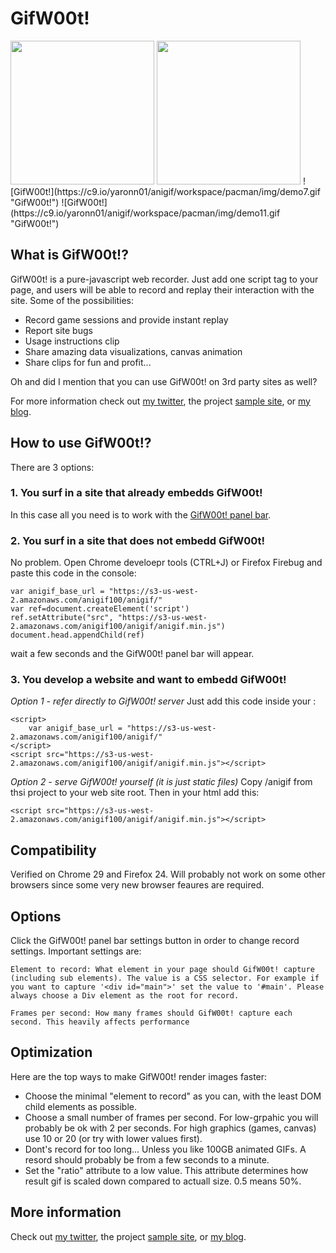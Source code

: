 GifW00t!
====================

<img src="https://c9.io/yaronn01/anigif/workspace/pacman/img/demo8.gif"  width="230px" />
<img src="https://c9.io/yaronn01/anigif/workspace/pacman/img/demo10.gif"  width="230px" />
![GifW00t!](https://c9.io/yaronn01/anigif/workspace/pacman/img/demo7.gif "GifW00t!")
![GifW00t!](https://c9.io/yaronn01/anigif/workspace/pacman/img/demo11.gif "GifW00t!")

What is GifW00t!?
---------------------
GifW00t! is a pure-javascript web recorder. Just add one script tag to your page, and users will be able to record and replay their interaction with the site. Some of the possibilities:

* Record game sessions and provide instant replay
* Report site bugs
* Usage instructions clip
* Share amazing data visualizations, canvas animation
* Share clips for fun and profit...

Oh and did I mention that you can use GifW00t! on 3rd party sites as well?

For more information check out [my twitter](http://twitter.com/#!/YaronNaveh), the project [sample site](s3-us-west-2.amazonaws.com/anigif100/pacman/index.html), or [my blog](http://webservices20.blogspot.com/).

How to use GifW00t!?
---------------------
There are 3 options:

### 1. You surf in a site that already embedds GifW00t!
In this case all you need is to work with the [GifW00t! panel bar](http://s3-us-west-2.amazonaws.com/anigif100/pacman/index.html).

### 2. You surf in a site that does not embedd GifW00t!
No problem. Open Chrome develoepr tools (CTRL+J) or Firefox Firebug and paste this code in the console:

    var anigif_base_url = "https://s3-us-west-2.amazonaws.com/anigif100/anigif/"
    var ref=document.createElement('script')
    ref.setAttribute("src", "https://s3-us-west-2.amazonaws.com/anigif100/anigif/anigif.min.js")
    document.head.appendChild(ref)

wait a few seconds and the GifW00t! panel bar will appear.

### 3. You develop a website and want to embedd GifW00t!

*Option 1 - refer directly to GifW00t! server*
Just add this code inside your <head>:

    <script>
        var anigif_base_url = "https://s3-us-west-2.amazonaws.com/anigif100/anigif/"
    </script>
    <script src="https://s3-us-west-2.amazonaws.com/anigif100/anigif/anigif.min.js"></script>
  
*Option 2 - serve GifW00t! yourself (it is just static files)*
Copy /anigif from thsi project to your web site root. Then in your html add this:

    <script src="https://s3-us-west-2.amazonaws.com/anigif100/anigif/anigif.min.js"></script>


Compatibility
---------------------
Verified on Chrome 29 and Firefox 24. Will probably not work on some other browsers since some very new browser feaures are required.


Options
---------------------
Click the GifW00t! panel bar settings button in order to change record settings. Important settings are:

    Element to record: What element in your page should GifW00t! capture (including sub elements). The value is a CSS selector. For example if you want to capture '<div id="main">' set the value to '#main'. Please always choose a Div element as the root for record.

    Frames per second: How many frames should GifW00t! capture each second. This heavily affects performance


Optimization
---------------------
Here are the top ways to make GifW00t! render images faster:

* Choose the minimal "element to record" as you can, with the least DOM child elements as possible.
* Choose a small number of frames per second. For low-grpahic you will probably be ok with 2 per seconds. For high graphics (games, canvas) use 10 or 20 (or try with lower values first).
* Dont's record for too long... Unless you like 100GB animated GIFs. A resord should probably be from a few seconds to a minute.
* Set the "ratio" attribute to a low value. This attribute determines how result gif is scaled down compared to actuall size. 0.5 means 50%.


More information
---------------------
Check out [my twitter](http://twitter.com/#!/YaronNaveh), the project [sample site](s3-us-west-2.amazonaws.com/anigif100/pacman/index.html), or [my blog](http://webservices20.blogspot.com/).
